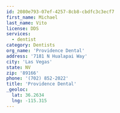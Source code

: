 ```yaml
---
id: 2080e793-07ef-4257-8cb8-cbdfc3c3ecf7
first_name: Michael
last_name: Vito
license: DDS
services:
  - dentist
category: Dentists
org_name: 'Providence Dental'
address: '7181 N Hualapai Way'
city: 'Las Vegas'
state: NV
zip: '89166'
phone: '(702) 852-2022'
title: 'Providence Dental'
_geoloc:
  lat: 36.2634
  lng: -115.315
---
```

